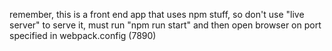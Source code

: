remember, this is a front end app that uses npm stuff, so don't use "live server" to serve it, must run "npm run start" and then open browser on port specified in webpack.config  (7890)